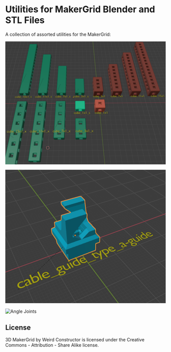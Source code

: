 # Utilities for MakerGrid Blender and STL Files

A collection of assorted utilities for the MakerGrid:

![MakerGrid Build Cubes](../../res/build_cubes.png)

![Cable Guide Type A](../../res/cable_guide_type_a.png)

![Angle Joints](../../angle_joint.png)

## License

3D MakerGrid by Weird Constructor is licensed under the
Creative Commons - Attribution - Share Alike license.
